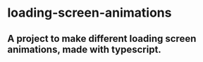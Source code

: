 # loading-screen-animations

## A project to make different loading screen animations, made with typescript.
